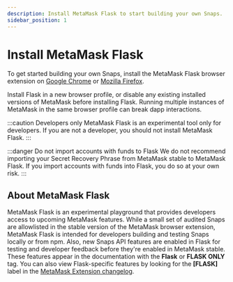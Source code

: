 ```yaml
---
description: Install MetaMask Flask to start building your own Snaps.
sidebar_position: 1
---
```


# Install MetaMask Flask

To get started building your own Snaps, install the MetaMask Flask browser extension on
[Google Chrome](https://chromewebstore.google.com/detail/metamask-flask-developmen/ljfoeinjpaedjfecbmggjgodbgkmjkjk)
or
[Mozilla Firefox](https://addons.mozilla.org/en-US/firefox/addon/metamask-flask/).

Install Flask in a new browser profile, or disable any existing installed versions of MetaMask
before installing Flask.
Running multiple instances of MetaMask in the same browser profile can break dapp interactions.

:::caution Developers only
MetaMask Flask is an experimental tool only for developers.
If you are not a developer, you should not install MetaMask Flask.
:::

:::danger Do not import accounts with funds to Flask
We do not recommend importing your Secret Recovery Phrase from MetaMask stable to MetaMask Flask.
If you import accounts with funds into Flask, you do so at your own risk.
:::

## About MetaMask Flask

MetaMask Flask is an experimental playground that provides developers access to upcoming MetaMask features.
While a small set of audited Snaps are allowlisted in the stable version of the MetaMask browser extension, MetaMask Flask is intended for developers building and testing Snaps locally or from npm.
Also, new Snaps API features are enabled in Flask for testing and developer feedback before they're enabled in MetaMask stable.
These features appear in the documentation with the **Flask** or **FLASK ONLY** tag.
You can also view Flask-specific features by looking for the **\[FLASK\]** label in the
[MetaMask Extension changelog](https://github.com/MetaMask/metamask-extension/blob/develop/CHANGELOG.md).
